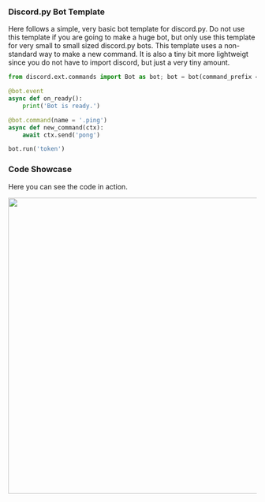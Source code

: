 ### Discord.py Bot Template
Here follows a simple, very basic bot template for discord.py. Do not use this template if you are going to make a huge bot, but only use this template for very small to small sized discord.py bots. This template uses a non-standard way to make a new command. It is also a tiny bit more lightweigt since you do not have to import discord, but just a very tiny amount.<br>
```python
from discord.ext.commands import Bot as bot; bot = bot(command_prefix = '')

@bot.event
async def on_ready():
	print('Bot is ready.')

@bot.command(name = '.ping')
async def new_command(ctx):
	await ctx.send('pong')

bot.run('token')
```
### Code Showcase
Here you can see the code in action.<br>

<img src="https://camo.githubusercontent.com/2d3a0683511bdeb44515f42d072c4330caedcf30587bdb0a5a8aea4d8530d451/68747470733a2f2f66696c6562696e2e6e65742f683030346339676a6b366163376462782f67656e6572616c2d476f6f676c652d4368726f6d652d323032312d30352d32322d31392d32372d35392e676966" width="600px">
